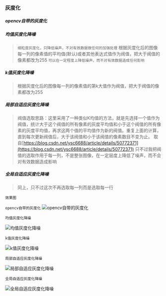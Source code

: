 ### 灰度化

##### opencv自带的灰度化

##### 均值灰度化降噪
> `细粒度灰度化，只降低噪声，不对有效数据做任何的加强处理`
根据灰度化后的图像每一列的像素值的平均值(默认)或者其他表达式值作为阀值，把大于阀值的像素都改为255
`可以在一定程度上降低噪声，而不对有效数据造成任何影响`

##### k值灰度化降噪
> 根据灰度化后的图像每一列的像素值的第k大值作为阀值，把大于阀值的像素都改为255

##### 局部自适应灰度化降噪
> 阀值选取思路：这里采用了一种类似K均值的方法，就是先选择一个值作为阀值，统计大于这个阀值的所有像素的灰度平均值和小于这个阀值的所有像素的灰度平均值，再求这两个值的平均值作为新的阀值。重复上面的计算，直到每次更新阀值后，大于该阀值和小于该阀值的像素数目不变为止。
取自[https://blog.csdn.net/ysc6688/article/details/50772371](https://blog.csdn.net/ysc6688/article/details/50772371)
只不过我把阀值的选取作用于每一列，不是整张图像，在一定层度上降低了噪声，而不会对有效数据造成影响

##### 全局自适应灰度化降噪
> 同上，只不过这次不再选取每一列而是选取每一行

`效果图`

`opencv自带的灰度化`
![opencv自带的灰度化](grayNative.png)

`均值灰度化降噪`

![均值灰度化降噪](https://github.com/YLDarren/opencvHandleImg/blob/master/Opencv/src/GrayUtils/img/test3/test2/grayRowByMidle.png)

`k值灰度化降噪`

![k值灰度化降噪](https://github.com/YLDarren/opencvHandleImg/blob/master/Opencv/src/GrayUtils/img/test3/test2/grayRowByKLargest.png)

`局部自适应灰度化降噪`

![局部自适应灰度化降噪](https://github.com/YLDarren/opencvHandleImg/blob/master/Opencv/src/GrayUtils/img/test3/test2/grayColByPartAdapThreshold.png)

`全局自适应灰度化降噪`

![全局自适应灰度化降噪](https://github.com/YLDarren/opencvHandleImg/blob/master/Opencv/src/GrayUtils/img/test3/test2/grayColByAdapThreshold.png)
